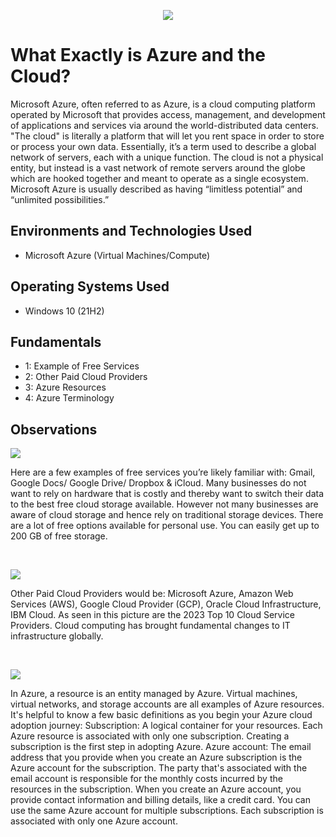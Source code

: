 <p align="center">
<img src="https://i.imgur.com/1AVEXfj.png)"
</p>

<h1>What Exactly is Azure and the Cloud?</h1>
Microsoft Azure, often referred to as Azure, is a cloud computing platform operated by Microsoft that provides access, management, and development of applications and services via around the world-distributed data centers. "The cloud" is literally a platform that will let you rent space in order to store or process your own data. Essentially, it’s a term used to describe a global network of servers, each with a unique function. The cloud is not a physical entity, but instead is a vast network of remote servers around the globe which are hooked together and meant to operate as a single ecosystem. Microsoft Azure is usually described as having “limitless potential” and “unlimited possibilities.” 


<h2>Environments and Technologies Used</h2>

- Microsoft Azure (Virtual Machines/Compute)

<h2>Operating Systems Used </h2>

- Windows 10 (21H2)

<h2>Fundamentals</h2>

- 1: Example of Free Services
- 2: Other Paid Cloud Providers
- 3: Azure Resources
- 4: Azure Terminology


<h2>Observations</h2>

<p>
<img src="https://i.imgur.com/PohM215.png"/>
</p>
<p>
Here are a few examples of free services you’re likely familiar with: Gmail, Google Docs/ Google Drive/ Dropbox & iCloud. 
Many businesses do not want to rely on hardware that is costly and thereby want to switch their data to the best free cloud storage available. However not many businesses are aware of cloud storage and hence rely on traditional storage devices. There are a lot of free options available for personal use. You can easily get up to 200 GB of free storage.

</p>
<br />

<p>
<img src="https://i.imgur.com/gegNeFv.png"/>
</p>
<p>
Other Paid Cloud Providers would be: Microsoft Azure, Amazon Web Services (AWS), Google Cloud Provider (GCP), Oracle Cloud Infrastructure, IBM Cloud. As seen in this picture are the 2023 Top 10 Cloud Service Providers. Cloud computing has brought fundamental changes to IT infrastructure globally. 
</p>
<br />

<p>
<img src="https://i.imgur.com/o0BMcD5.png"/>
</p>
<p>
In Azure, a resource is an entity managed by Azure. Virtual machines, virtual networks, and storage accounts are all examples of Azure resources. It's helpful to know a few basic definitions as you begin your Azure cloud adoption journey: Subscription: A logical container for your resources. Each Azure resource is associated with only one subscription. Creating a subscription is the first step in adopting Azure. Azure account: The email address that you provide when you create an Azure subscription is the Azure account for the subscription. The party that's associated with the email account is responsible for the monthly costs incurred by the resources in the subscription. When you create an Azure account, you provide contact information and billing details, like a credit card. You can use the same Azure account for multiple subscriptions. Each subscription is associated with only one Azure account.
</p>
<br />
